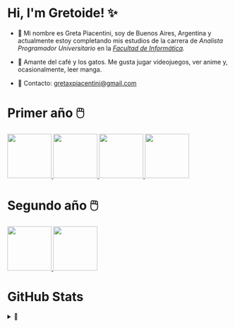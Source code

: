 

# Hi, I'm Gretoide! ✨
   
- 🦇 Mi nombre es Greta Piacentini, soy de Buenos Aires, Argentina y actualmente estoy completando mis estudios de la carrera de _Analista Programador Universitario_ en la _[Facultad de Informática](https://www.info.unlp.edu.ar/)._

- 🌙 Amante del café y los gatos. Me gusta jugar videojuegos, ver anime y, ocasionalmente, leer manga.

- 💌 Contacto: <a href="gretaxpiacentini@gmail.com">gretaxpiacentini@gmail.com</a>

# Primer año 🖱️

<div>
    <a href="https://github.com/gretoide/CADP">
      <img height="100px" src="https://github-readme-stats.vercel.app/api/pin/?username=gretoide&repo=CADP&theme=date_night" />
    </a>
   <a href="https://github.com/gretoide/Taller-de-Programacion">
      <img height="100px" src="https://github-readme-stats.vercel.app/api/pin/?username=gretoide&repo=Taller-de-Programacion&theme=date_night" />
    </a> 
   <a href="https://github.com/gretoide/Organizacion-de-Computadoras">
      <img height="100px" src="https://github-readme-stats.vercel.app/api/pin/?username=gretoide&repo=Organizacion-de-Computadoras&theme=date_night" />
    </a>
   <a href="https://github.com/gretoide/Arquitectura-de-Computadoras">
      <img height="100px" src="https://github-readme-stats.vercel.app/api/pin/?username=gretoide&repo=Arquitectura-de-Computadoras&theme=date_night" />
    </a> 
</div>

# Segundo año 🖱️

<div>
    <a href="https://github.com/gretoide/Python">
      <img height="100px" src="https://github-readme-stats.vercel.app/api/pin/?username=gretoide&repo=Python&theme=date_night" />
    </a>
   <a href="https://github.com/gretoide/OO1">
      <img height="100px" src="https://github-readme-stats.vercel.app/api/pin/?username=gretoide&repo=OO1&theme=date_night" />
    </a> 

# GitHub Stats
<details>
  <summary>📖</summary>
  <br>
  <img src="https://github-readme-stats.vercel.app/api?username=gretoide&theme=date_night&show_icons=true&hide_border=false&count_private=true" alt="gretoide's Stats">
  <img src="https://github-readme-streak-stats.herokuapp.com/?user=gretoide&theme=date_night&hide_border=false" alt="gretoide's Streak">
  <img src="https://github-readme-stats.vercel.app/api/top-langs/?username=gretoide&theme=date_night&show_icons=true&hide_border=false&layout=compact" alt="gretoide's Top Languages">
</details>
